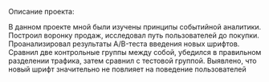 Описание проекта:

В данном проекте мной были изучены принципы событийной аналитики. Построил воронку продаж, исследовал путь пользователей до покупки. Проанализировал результаты A/B-теста введения новых шрифтов. Сравнил две контрольные группы между собой, убедился в правильном разделении трафика, затем сравнил с тестовой группой. Выявлено, что новый шрифт значительно не повлияет на поведение пользователей
